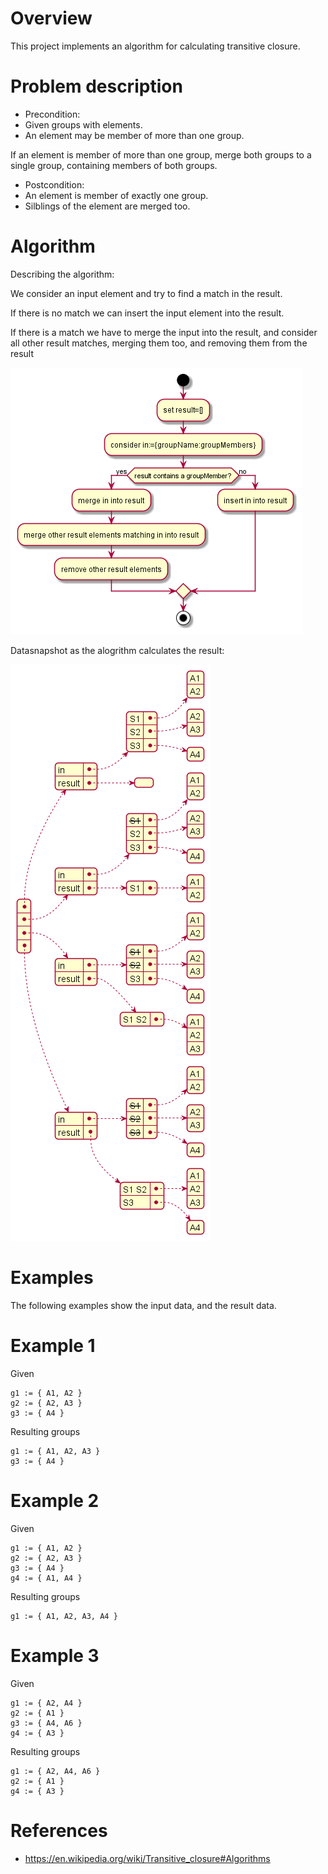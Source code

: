 # Overview 

This project implements an algorithm for calculating 
transitive closure.

# Problem description

* Precondition:
* Given groups with elements. 
* An element may be member of more than one group.

If an element is member of more than one group, merge both groups to
a single group, containing members of both groups.

* Postcondition:
* An element is member of exactly one group.
* Silblings of the element are merged too.

# Algorithm

Describing the algorithm: 

We consider an input element and try to find a match in the result.

If there is no match we can insert the input element into the result.

If there is a match we have to merge the input into the result, and consider
all other result matches, merging them too, and removing them from the
result

![Algorithm Basic Activity](src/main/documentation/trans-huelle-algo-1.png)

Datasnapshot as the alogrithm calculates the result:

![Algorithm Data Activity](src/main/documentation/trans-huelle-data-1.png)


# Examples

The following examples show the input data, and the result data.

# Example 1

Given 
```
g1 := { A1, A2 }
g2 := { A2, A3 }
g3 := { A4 }
```

Resulting groups
```
g1 := { A1, A2, A3 }
g3 := { A4 }
```

# Example 2

Given 
```
g1 := { A1, A2 }
g2 := { A2, A3 }
g3 := { A4 }
g4 := { A1, A4 }
```

Resulting groups
```
g1 := { A1, A2, A3, A4 }
```
# Example 3

Given 
```
g1 := { A2, A4 }
g2 := { A1 }
g3 := { A4, A6 }
g4 := { A3 }
```

Resulting groups
```
g1 := { A2, A4, A6 }
g2 := { A1 }
g4 := { A3 }
```
 
# References

* https://en.wikipedia.org/wiki/Transitive_closure#Algorithms
